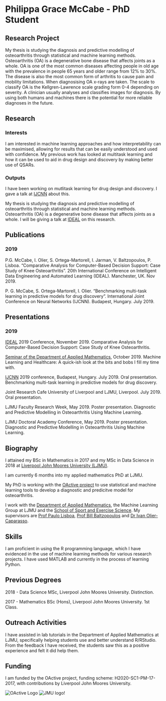 # Philippa Grace McCabe - PhD Student

## Research Project
My thesis is studying the diagnosis and predictive modelling of osteoarthritis through statistical and machine learning methods. 
Osteoarthritis (OA) is a degenerative bone disease that affects joints as a whole. OA is one of the most common diseases affecting people in old age with the prevalence in people 65 years and older range from 12% to 30%. The disease is also the most common form of arthritis to cause pain and mobility limitations. 
When diagnosising OA x-rays are taken. The scale to classify OA is the Kellgren-Lawrence scale grading form 0-4 depending on severity. A clinician usually analyses and classifies images for diagnosis. By using both humans and machines there is the potential for more reliable diagnoses in the future. 

## Research 
### Interests
I am interested in machine learning approaches and how interpretability can be maximised, allowing for results that can be easily understood and used with confidence. My previous work has looked at multitask learning and how it can be used to aid in drug design and discovery by making better use of QSARs. 

### Outputs
I have been  working on mutlitask learning for drug design and discovery. I gave a talk at [IJCNN](https://www.ijcnn.org/) about this.

My thesis is studying the diagnosis and predictive modelling of osteoarthritis through statistical and machine learning methods. Osteoarthritis (OA) is a degenerative bone disease that affects joints as a whole. I will be giving a talk at [IDEAL](http://www.confercare.manchester.ac.uk/events/ideal2019/) on this research.

## Publications
### 2019
P.G. McCabe, I. Olier, S. Ortega-Martorell, I. Jarman, V. Baltzopoulos, P. Lisboa. “Comparative Analysis for Computer-Based Decision Support: Case Study of Knee Osteoarthritis”. 20th International Conference on Intelligent Data Engineering and Automated Learning (IDEAL). Manchester, UK. Nov 2019. 

P. G. McCabe, S. Ortega-Martorell, I. Olier. “Benchmarking multi-task learning in predictive models for drug discovery”. International Joint Conference on Neural Networks (IJCNN). Budapest, Hungary. July 2019.

## Presentations
### 2019
[IDEAL](http://www.confercare.manchester.ac.uk/events/ideal2019/) 2019 Conference, November 2019. Comparative Analysis for Computer-Based Decision Support: Case Study of Knee Osteoarthritis. 

[Seminar of the Department of Applied Mathematics](http://www.cms.livjm.ac.uk/APMSeminar/index.php/seminar-2019-2020-semester-1/16-10-2019-philippa-mccabe/), October 2019. Machine Learning and Healthcare: A quick-ish look at the bits and bobs I fill my time with.  

[IJCNN](https://www.ijcnn.org/)  2019 conference, Budapest, Hungary. July 2019. Oral presentation. Benchmarking multi-task learning in predictive models for drug discovery.

Joint Research Cafe University of Liverpool and LJMU, Liverpool. July 2019. Oral presentation.

LJMU Faculty Research Week, May 2019. Poster presentation. Diagnostic and Predictive Modelling in Osteoarthritis Using Machine Learning. 

LJMU Doctoral Academy Conference, May 2019. Poster presentation. Diagnostic and Predictive Modelling in Osteoarthritis Using Machine Learning. 

## Biography
I attained my BSc in Mathematics in 2017 and my MSc in Data Science in 2018 at [Liverpool John Moores University (LJMU)](https://www.ljmu.ac.uk/). 

I am currently 6 months into my applied mathematics PhD at LJMU.

My PhD is working with the [OActive project](https://www.oactive.eu/) to use statistical and machine learning tools to develop a diagnostic and predicitve model for osteoarthritis. 

I work with the [Department of Applied Mathematics](https://www.ljmu.ac.uk/about-us/faculties/faculty-of-engineering-and-technology/department-of-applied-mathematics), the Machine Learning Group at LJMU and the [School of Sport and Exercise Science](https://www.ljmu.ac.uk/about-us/faculties/faculty-of-science/school-of-sport-and-exercise-sciences). My supervisors are [Prof Paulo Lisboa](https://www.ljmu.ac.uk/about-us/staff-profiles/faculty-of-engineering-and-technology/department-of-applied-mathematics/paulo-lisboa), [Prof Bill Baltzopoulos](https://www.ljmu.ac.uk/about-us/staff-profiles/faculty-of-science/sport-and-exercise-sciences/bill-baltzopoulos) and [Dr Ivan Olier-Caparasso](https://www.ljmu.ac.uk/about-us/staff-profiles/faculty-of-engineering-and-technology/department-of-applied-mathematics/ivan-olier-caparroso).

## Skills
I am proficient in using the R programming language, which I have evidenced in the use of machine learning methods for various research projects. I have used MATLAB and currently in the process of learning Python. 

## Previous Degrees
2018 - Data Science MSc, Liverpool John Moores University. Distinction.

2017 - Mathematics BSc (Hons), Liverpool John Moores University. 1st Class.

## Outreach Activities
I have assisted in lab tutorials in the Department of Applied Mathematics at LJMU, specifically helping students use and better understand R/RStudio. From the feedback I have received, the students saw this as a positive experience and felt it did help them.

## Funding
I am funded by the OActive project, funding scheme: H2020-SC1-PM-17-2017, with contributions by Liverpool John Moores University.

![OActive Logo](https://pbs.twimg.com/profile_images/940216056517296128/-iKRG-vG_400x400.jpg)
![JMU logo](https://media.giphy.com/media/j5oNja128tfrMhHSgA/giphy.gif)!

